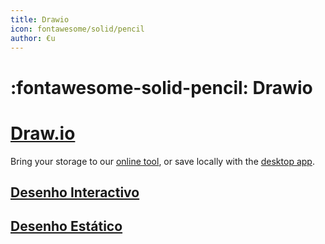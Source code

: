 ```yaml
---
title: Drawio
icon: fontawesome/solid/pencil
author: €u
---
```

# :fontawesome-solid-pencil: Drawio

# [Draw.io](https://www.drawio.com/)

Bring your storage to our [online tool](https://app.diagrams.net/), or save locally with the [desktop app](https://www.drawio.com/).

## [Desenho Interactivo](draws-01-interact.md)

## [Desenho Estático](draws-02-statict.md)
